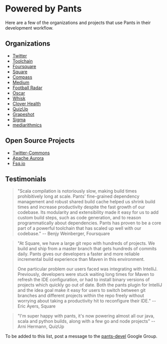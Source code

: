 Powered by Pants
================

Here are a few of the organizations and projects that use Pants in their
 development workflow.

Organizations
-------------

- [Twitter](https://twitter.com)
- [Toolchain](https://www.toolchain.com/)
- [Foursquare](https://foursquare.com)
- [Square](https://squareup.com)
- [Compass](https://www.compass.com)
- [Medium](https://medium.com/)
- [Football Radar](https://www.footballradar.com/)
- [Oscar](https://www.hioscar.com/)
- [Whisk](https://whisk.com)
- [Clover Health](https://www.cloverhealth.com/)
- [QuizUp](https://www.quizup.com/)
- [Grapeshot](https://www.grapeshot.com)
- [Sigma](https://sig.ma)
- [mediarithmics](https://www.mediarithmics.com/)

Open Source Projects
--------------------

- [Twitter-Commons](https://github.com/twitter/commons/)
- [Apache Aurora](http://aurora.apache.org/)
- [Fsq.io](https://github.com/foursquare/fsqio/)

Testimonials
------------

> "Scala compilation is notoriously slow, making build times prohibitively long at scale. Pants'
> fine-grained dependency management and robust shared build cache helped us shrink build times and
> increase productivity despite the fast growth of our codebase. Its modularity and extensibility
> made it easy for us to add custom build steps, such as code generation, and to reason
> programmatically about dependencies. Pants has proven to be a core part of a powerful toolchain
> that has scaled up well with our codebase." -- Benjy Weinberger, Foursquare


> "At Square, we have a large git repo with hundreds of projects.  We build and ship
> from a master branch that gets hundreds of commits daily.  Pants gives our developers
> a faster and more reliable incremental build experience than Maven in this environment.
>
> One particular problem our users faced was integrating with IntelliJ.   Previously,
> developers were stuck waiting long times for Maven to refresh the IDE configuration, or had
> to install binary versions of projects which quickly go out of date.   Both the pants
> plugin for IntelliJ and the idea goal make it easy for users to switch between git branches
> and different projects within the repo freely  without worrying about taking a productivity
> hit to reconfigure their IDE."  -- Eric Ayers, Square

> "I'm super happy with pants, it's now powering almost all our java, scala and python builds,
> along with a few go and node projects" -- Arni Hermann, QuizUp

To be added to this list, post a message to the
[pants-devel](https://groups.google.com/forum/#!forum/pants-devel) Google Group.
